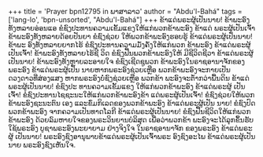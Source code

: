 +++
title = 'Prayer bpn12795 in ພາສາລາວ'
author = "Abdu'l-Bahá"
tags = ['lang-lo', 'bpn-unsorted', "Abdu'l-Bahá"]
+++
ຂ້າແດ່ພຣະຜູ້ເປັນນາຍ! ຂ້າພະອົງທັງຫລາຍອ່ອນແອ ຂໍຊົງປະທານຄວາມເຂັ້ມແຂງໃຫ້ແກ່ພວກຂ້າພະອົງ ຂ້າແດ່ ພຣະຜູ້ເປັນເຈົ້າ ຂ້າພະອົງທັງຫລາຍດ້ອຍປັນຍາ ຂໍຊົງຊ່ວຍ ໃຫ້ພວກຂ້າພະອົງຮອບຮູ້ ຂ້າແດ່ພຣະຜູ້ເປັນນາຍ! ຂ້າພະ ອົງທັງຫລາຍຍາກໄຮ້ ຂໍຊົງປະທານຄວາມມັ່ງຄັ່ງໃຫ້ແກ່ພວກ ຂ້າພະອົງ ຂ້າແດ່ພຣະຜູ້ເປັນເຈົ້າ! ຂ້າພະອົງທັງຫລາຍໄຮ້ຊີ ວິດ ຂໍຊົງຟື້ນພວກຂ້າພະອົງໃຫ້ ມີຊີວິດຊີວາ ຂ້າແດ່ພຣະຜູ້ ເປັນນາຍ! ຂ້າພະອົງທັງຫຼາຍລະອາຍໃຈ ຂໍຊົງເຊີດຊູພວກ ຂ້າພະອົງໃນຣາຊອານາຈັກຂອງພຣະອົງ ຂ້າແດ່ພຣະຜູ້ເປັນ ນາຍຫາກພຣະອົງຊ່ວຍເຫຼືອ ພວກຂ້າພະອົງຈະກາຍເປັນ ດວງດາວທີ່ສ່ອງແສງ ຫາກພຣະອົງບໍ່ຊົງຊ່ວຍເຫຼືອ ພວກຂ້າ ພະອົງຈະຕໍ້າກວ່າພື້ນດິນ ຂ້າແດ່ພຣະຜູ້ເປັນນາຍ! ຂໍຊົງປະ ທານຄວາມເຂັ້ມແຂງ ໃຫ້ແກ່ພວກຂ້າພະອົງ ຂ້າແດ່ພຣະຜູ້ ເປັນເຈົ້າ! ຂໍຊົງປະທານໄຊຊະນະໃຫ້ແກ່ພວກຂ້າພະອົງຂ້າ ແດ່ພຣະຜູ້ເປັນເຈົ້າ! ຂໍຊົງຊ່ວຍໃຫ້ພວກຂ້າພະອົງຊະນະຕົນ ເອງ ແລະຂົ່ມກິເລດຂອງພວກຂ້າພະອົງ ຂ້າແດ່ພຣະຜູ້ເປັນ ນາຍ! ຂໍຊົງປົດພວກຂ້າພະອົງ ຈາກຄວາມເປັນທາດໂລກີ ຂ້າແດ່ພຣະຜູ້ເປັນນາຍ! ຂໍຊົງຟື້ນຊີວິດໃຫ້ແກ່ພວກຂ້າພະອົງ ດ້ວຍລົມຫາຍໃຈຂອງພຣະວິນຍານບໍລິສຸດ ເພື່ອວ່າພວກຂ້າ ພະອົງຈະໄດ້ລຸກຂຶ້ນຮັບໃຊ້ພຣະອົງ ບູຊາພຣະອົງພະຍາຍາມ ຢ່າງຈິງໃຈ ໃນຣາຊອານາຈັກ ຂອງພຣະອົງ ຂ້າແດ່ພຣະຜູ້ ເປັນນາຍ! ພຣະອົງຊົງອານຸພາບຂ້າແດ່ພຣະຜູ້ເປັນເຈົ້າພຣະ ອົງຊົງອະໄພ ຂ້າແດ່ພຣະຜູ້ເປັນນາຍ ພຣະອົງຊົງເຫັນໃຈ.
